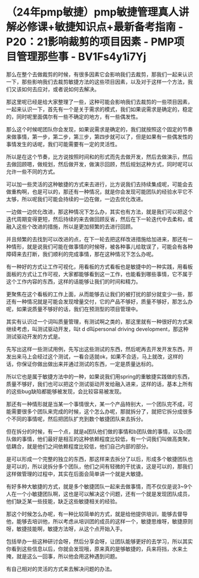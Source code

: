 # （24年pmp敏捷）pmp敏捷管理真人讲解必修课+敏捷知识点+最新备考指南 - P20：21影响裁剪的项目因素 - PMP项目管理那些事 - BV1Fs4y1i7Yj

那么在整个去做裁剪的时候，有很多因素它会影响我们去裁剪，那我们一起来认识一下，那些影响我们去裁剪敏捷方法的这些项目因素，以及对于这样一个方法，我们又该如何去应对，或者说如何去解决。

那这里呢已经是给大家整理了一些，这种可能会影响我们去裁剪的一些项目因素，一起来认识一下，首先有一个是关于需求的模式，我们如果说需求是确定的，稳定的，同时呢里面偶尔有一些不确定的地方，有一些偶发性。

那么这个时候呢团队你会发现，如果说需求是确定的，我们就按照这个固定的节奏来做事情，第一步，第二步，第三步，第四步就可以了，但是如果有一些偶发性的事情发生的话呢，我们可能需要有一定的灵活性。

所以是在这个节奏，比方说按照时间和的形式而先去做开发，然后去做演示，然后去做回顾嗯，做规划，然后做开发，做演示回顾，然后规划这种方式，同时呢可以允许一些不同的方式。

可以加一些灵活的这种敏捷的方式来去进行，比方说我们去持续集成呢，可能会去做重构啊，也是可以的，那还有一种情况，就是你会发现可能团队的经验水平它不太够，所以呢我们可能会持续的一边在做，一边去优化改进。

一边做一边优化改进，那这种情况下怎么办，其实也有方法，就是我们可以把这个迭代周期变得更短，然后持续的来去做回顾反省，然后在下一轮迭代中去柔和，或融入这些个改进的措施，所以是更加频繁的去进行回顾。

并且频繁的去找到可以改进的点，在下一轮去把这样改进措施给加进来，那还有一种情形，就是说我们可能在做事情的时候呀，被各种事儿给耽误了，可能会有各种障碍来去打断，我们顺利的完成事情，那在这种情况下怎么办呢。

有一种好的方式让工作可视化，用看板的方式看板也是敏捷中的一种实践，用看板面板的方式让工作可视，大家都能够看到这一工作，也能看到哪些事情，它不属于这个工作内容的东西，这样的话能够让我们的时间和精力。

更聚焦在这个看板的工作上面，从而能够去让我们的被打扰的部分就变少一些，那还有一种情况就是可能会发现增量交付，它的产品不够好，质量不够好，那怎么办呢，如果说质量不够好的话，我们在预测型的项目管理中。

其实有认识过一个词叫质量管理，有测试啊之类的，那这里就有一种很好的方式来继续考虑，叫测试驱动开发，叫t d d叫personal driving development，那这种测试驱动开发的方式是。

先写出这样一些测试用例，先写出这些测试的东西，然后呢再去开发开发东西，开发出来马上会经过这个测试，一看合适就ok，如果不合适，马上就改，这样的话，你保证你做出做出来并通过测试的东西，一定是质量达标的。

所以它也是属于敏捷方法中的一种，如果说我们用spring的重敏捷实践做的东西，质量不够好，我们也可以把这个测试驱动开发给融入进来，这样的话，基本上所有的这些bug缺陷都能够被发现，会比较容易被发现。

那还有一种情形就是当某一个事情很大，某一个产品特别大，一个团队完不成，可能需要很多个团队来完成的时候，这个怎么办呢，那就拆分了，就把它拆分成很多个不同的事情呢，然后把团队扩充到数个敏捷团队来去拆分。

但在拆分的时候，有一个点，就是a团队他们做的事情和b团队做的事情，以及c团队做的事情，他们最好是相互的这种依赖程度比较低，有一个词我们叫做高类聚，低耦合，就是他们之间依赖程度比较低，他们自己内部的部分。

是可以形成一个完整的独立的东西，那这样来去拆分了以后，形成多个敏捷团队也是可以的，所以说拆分多个团队，他们之间有轻微的干扰诶，这是可以的，那我们这样做管理的过程中，其实在后面会简单讲一个就是大敏捷。

有好多种大敏捷的方式，就是多个敏捷团队一起来去做事情，而不仅仅是说3~9个人在一个小敏捷团队啊，这也是可以解决这个问题，还有一个就是发现团队成员，他们缺乏某一些技能，缺乏这些敏捷相关的经验。

那这个时候怎么办呢，有一种比较简单的方式，就是给他提供培训，能够去督导他，能够去培训他，所以考虑从培训团的成员的这样一个，敏捷思维呀，敏捷原则呀，敏捷技能啊，敏捷方法呀，从这个点开始入手。

包括举办一些这种研讨会呀，然后分享会呀，让团队能够更好的去学习，所以其实你看到这些信息以后，你就会发现哦，原来真的是够敏捷的，兵来将挡，水来土掩，就是这么一回事，所以他会用这种遇到问题。

有自己相对的灵活的方式来去解决问题的办法。